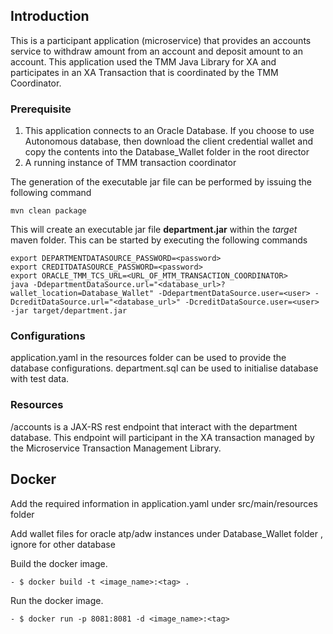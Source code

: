 ## Introduction
This is a participant application (microservice) that provides an accounts service to withdraw amount from an account and deposit amount to an account.
This application used the TMM Java Library for XA and participates in an XA Transaction that is coordinated by the TMM Coordinator.

### Prerequisite

1. This application connects to an Oracle Database. If you choose to use Autonomous database, then download the client credential wallet and copy the contents into the Database_Wallet folder
in the root director
2. A running instance of TMM transaction coordinator  

The generation of the executable jar file can be performed by issuing the following command

    mvn clean package

This will create an executable jar file **department.jar** within the _target_ maven folder. This can be started by
executing the following commands

    export DEPARTMENTDATASOURCE_PASSWORD=<password>
    export CREDITDATASOURCE_PASSWORD=<password>
    export ORACLE_TMM_TCS_URL=<URL_OF_MTM_TRANSACTION_COORDINATOR>
    java -DdepartmentDataSource.url="<database_url>?wallet_location=Database_Wallet" -DdepartmentDataSource.user=<user> -DcreditDataSource.url="<database_url>" -DcreditDataSource.user=<user> -jar target/department.jar
### Configurations

application.yaml in the resources folder can be used to provide the database configurations.
department.sql can be used to initialise database with test data.


### Resources

/accounts is a JAX-RS rest endpoint that interact with the department database.
This endpoint will participant in the XA transaction managed by the Microservice Transaction Management Library.

## Docker
Add the required information in application.yaml under src/main/resources folder

Add  wallet files for oracle atp/adw instances under Database_Wallet folder , ignore for other database

Build the docker image.
```
- $ docker build -t <image_name>:<tag> .
```
Run the docker image.
```
- $ docker run -p 8081:8081 -d <image_name>:<tag>
```